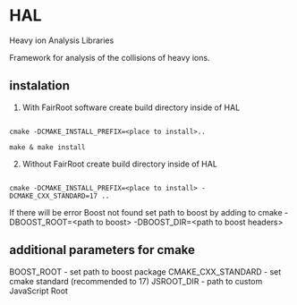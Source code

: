 # HAL
Heavy ion Analysis Libraries

Framework for analysis of the collisions of heavy ions. 

## instalation
1. With FairRoot software
create build directory inside of HAL

<pre><code>
cmake -DCMAKE_INSTALL_PREFIX=&lt;place to install&gt;.. <br>
make & make install
</pre></code>
2. Without FairRoot
create build directory inside of HAL
<pre><code>
cmake -DCMAKE_INSTALL_PREFIX=&lt;place to install&gt; -DCMAKE_CXX_STANDARD=17 ..
</pre></code>
If there will be error Boost not found set path to boost by adding to cmake -DBOOST_ROOT=&lt;path to boost&gt; -DBOOST_DIR=&lt;path to boost headers&gt;
## additional parameters for cmake
BOOST_ROOT - set path to boost package
CMAKE_CXX_STANDARD - set cmake standard (recommended to 17)
JSROOT_DIR - path to custom JavaScript Root
